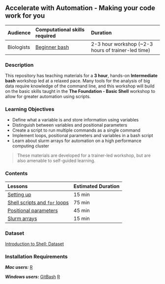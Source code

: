 ## Accelerate with Automation - Making your code work for you

| Audience | Computational skills required | Duration |
:----------|:----------|:----------|
| Biologists | [Beginner bash](https://hbctraining.github.io/Training-modules/Intro_shell/) | 2-3 hour workshop (~2-3 hours of trainer-led time) |


### Description

This repository has teaching materials for a **3 hour**, hands-on **Intermediate bash** workshop led at a relaxed pace. Many tools for the analysis of big data require knowledge of the command line, and this workshop will build on the basic skills taught in the **The Foundation - Basic Shell** workshop to allow for greater automation using scripts. 

### Learning Objectives

* Define what a variable is and store information using variables
* Distinguish between variables and positional parameters
* Create a script to run multiple commands as a single command
* Implement loops, positional parameters and variables in a bash script
* Learn about slurm arrays for automation on a high performance computing cluster

> These materials are developed for a trainer-led workshop, but are also amenable to self-guided learning.


### Contents

| Lessons            | Estimated Duration |
|:------------------------|:----------|
|[Setting up](lessons/setting_up.md) | 15 min |
|[Shell scripts and `for` loops](lessons/loops_and_scripts.md) | 75 min |
|[Positional parameters](lessons/positional_params.md) | 45 min |
|[Slurm arrays](lessons/arrays_in_slurm.md)| 15 min |


### Dataset

[Introduction to Shell: Dataset](https://github.com/hbctraining/Training-modules/blob/master/Intro_shell/data/unix_lesson.zip?raw=true)

### Installation Requirements

***Mac users:***
[R](https://cran.r-project.org/)


***Windows users:***
[GitBash](https://git-scm.com/download/win)
[R](https://cran.r-project.org/)
